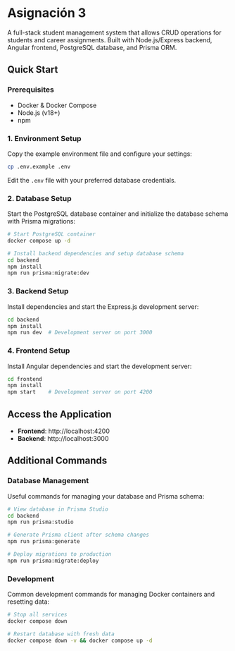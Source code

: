 # Asignación 3

A full-stack student management system that allows CRUD operations for students and career assignments. Built with Node.js/Express backend, Angular frontend, PostgreSQL database, and Prisma ORM.

## Quick Start

### Prerequisites
- Docker & Docker Compose
- Node.js (v18+)
- npm

### 1. Environment Setup
Copy the example environment file and configure your settings:
```bash
cp .env.example .env
```

Edit the `.env` file with your preferred database credentials.

### 2. Database Setup
Start the PostgreSQL database container and initialize the database schema with Prisma migrations:
```bash
# Start PostgreSQL container
docker compose up -d

# Install backend dependencies and setup database schema
cd backend
npm install
npm run prisma:migrate:dev
```

### 3. Backend Setup
Install dependencies and start the Express.js development server:
```bash
cd backend
npm install
npm run dev  # Development server on port 3000
```

### 4. Frontend Setup
Install Angular dependencies and start the development server:
```bash
cd frontend
npm install
npm start    # Development server on port 4200
```

## Access the Application

- **Frontend**: http://localhost:4200
- **Backend**: http://localhost:3000

## Additional Commands

### Database Management
Useful commands for managing your database and Prisma schema:
```bash
# View database in Prisma Studio
cd backend
npm run prisma:studio

# Generate Prisma client after schema changes
npm run prisma:generate

# Deploy migrations to production
npm run prisma:migrate:deploy
```

### Development
Common development commands for managing Docker containers and resetting data:
```bash
# Stop all services
docker compose down

# Restart database with fresh data
docker compose down -v && docker compose up -d
```